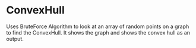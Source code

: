 # ConvexHull
Uses BruteForce Algorithm to look at an array of random points on a graph to find the ConvexHull. It shows the graph and shows the convex hull as an output.
